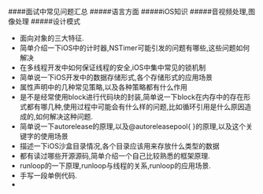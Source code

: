 ####面试中常见问题汇总
#####语言方面
#####iOS知识
#####音视频处理,图像处理
#####设计模式

* 面向对象的三大特征.
* 简单介绍一下iOS中的计时器,NSTimer可能引发的问题有哪些,这些问题如何解决
* 在多线程开发中如何保证线程的安全,iOS中集中常见的锁机制
* 简单说一下iOS开发中的数据存储形式,各个存储形式的应用场景
* 属性声明中的几种常见策略,以及各种策略都有什么作用
* 是不是经常使用block进行代码块的封装,简单说一下block在内存中的存在形式都有哪几种,使用过程中可能会有什么样的问题,比如循环引用是什么原因造成的,如何解决这种问题.
* 简单说一下autorelease的原理,以及@autoreleasepool{ }的原理,以及这个关键字的使用场景
* 描述一下iOS沙盒目录情况,各个目录应该用来存放什么类型的数据
* 都有读过哪些开源源码,简单介绍一个自己比较熟悉的框架原理.
* runloop的一下原理,runloop与线程的关系,runloop的应用场景.
* 手写一段单例代码.
* 